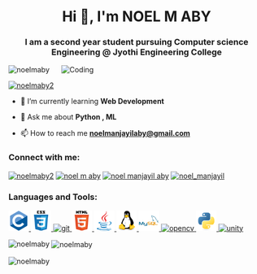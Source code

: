 <h1 align="center">Hi 👋, I'm NOEL M ABY</h1>
<h3 align="center">I am a second year student pursuing Computer science Engineering @ Jyothi Engineering College</h3>
<img align="right" alt="Coding" width="400" src="https://cdn.dribbble.com/users/1162077/screenshots/3848914/programmer.gif">

<p align="left"> <img src="https://komarev.com/ghpvc/?username=noelmaby&label=Profile%20views&color=0e75b6&style=flat" alt="noelmaby" /> </p>

<p align="left"> <a href="https://twitter.com/noelmaby2" target="blank"><img src="https://img.shields.io/twitter/follow/noelmaby2?logo=twitter&style=for-the-badge" alt="noelmaby2" /></a> </p>

- 🌱 I’m currently learning **Web Development**

- 💬 Ask me about **Python , ML**

- 📫 How to reach me **noelmanjayilaby@gmail.com**

<h3 align="left">Connect with me:</h3>
<p align="left">
<a href="https://twitter.com/noelmaby2" target="blank"><img align="center" src="https://raw.githubusercontent.com/rahuldkjain/github-profile-readme-generator/master/src/images/icons/Social/twitter.svg" alt="noelmaby2" height="30" width="40" /></a>
<a href="https://linkedin.com/in/noel m aby" target="blank"><img align="center" src="https://raw.githubusercontent.com/rahuldkjain/github-profile-readme-generator/master/src/images/icons/Social/linked-in-alt.svg" alt="noel m aby" height="30" width="40" /></a>
<a href="https://fb.com/noel manjayil aby" target="blank"><img align="center" src="https://raw.githubusercontent.com/rahuldkjain/github-profile-readme-generator/master/src/images/icons/Social/facebook.svg" alt="noel manjayil aby" height="30" width="40" /></a>
<a href="https://instagram.com/noel_manjayil" target="blank"><img align="center" src="https://raw.githubusercontent.com/rahuldkjain/github-profile-readme-generator/master/src/images/icons/Social/instagram.svg" alt="noel_manjayil" height="30" width="40" /></a>
</p>

<h3 align="left">Languages and Tools:</h3>
<p align="left">  </a> <a href="https://www.cprogramming.com/" target="_blank" rel="noreferrer"> <img src="https://raw.githubusercontent.com/devicons/devicon/master/icons/c/c-original.svg" alt="c" width="40" height="40"/> </a> <a href="https://www.w3schools.com/css/" target="_blank" rel="noreferrer"> <img src="https://raw.githubusercontent.com/devicons/devicon/master/icons/css3/css3-original-wordmark.svg" alt="css3" width="40" height="40"/> </a>  <a href="https://git-scm.com/" target="_blank" rel="noreferrer"> <img src="https://www.vectorlogo.zone/logos/git-scm/git-scm-icon.svg" alt="git" width="40" height="40"/> </a> <a href="https://www.w3.org/html/" target="_blank" rel="noreferrer"> <img src="https://raw.githubusercontent.com/devicons/devicon/master/icons/html5/html5-original-wordmark.svg" alt="html5" width="40" height="40"/> </a> <a href="https://www.java.com" target="_blank" rel="noreferrer"> <img src="https://raw.githubusercontent.com/devicons/devicon/master/icons/java/java-original.svg" alt="java" width="40" height="40"/> </a> <a href="https://www.linux.org/" target="_blank" rel="noreferrer"> <img src="https://raw.githubusercontent.com/devicons/devicon/master/icons/linux/linux-original.svg" alt="linux" width="40" height="40"/> </a> <a href="https://www.mysql.com/" target="_blank" rel="noreferrer"> <img src="https://raw.githubusercontent.com/devicons/devicon/master/icons/mysql/mysql-original-wordmark.svg" alt="mysql" width="40" height="40"/> </a> <a href="https://opencv.org/" target="_blank" rel="noreferrer"> <img src="https://www.vectorlogo.zone/logos/opencv/opencv-icon.svg" alt="opencv" width="40" height="40"/> </a> <a href="https://www.python.org" target="_blank" rel="noreferrer"> <img src="https://raw.githubusercontent.com/devicons/devicon/master/icons/python/python-original.svg" alt="python" width="40" height="40"/> </a>  <a href="https://unity.com/" target="_blank" rel="noreferrer"> <img src="https://www.vectorlogo.zone/logos/unity3d/unity3d-icon.svg" alt="unity" width="40" height="40"/> </a> </p>

<p><img align="left" src="https://github-readme-stats.vercel.app/api/top-langs?username=noelmaby&show_icons=true&locale=en&layout=compact" alt="noelmaby" /></p>

<p>&nbsp;<img align="center" src="https://github-readme-stats.vercel.app/api?username=noelmaby&show_icons=true&locale=en" alt="noelmaby" /></p>

<p><img align="center" src="https://github-readme-streak-stats.herokuapp.com/?user=noelmaby&" alt="noelmaby" /></p>

